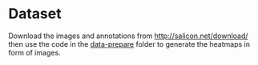 # Dataset

Download the images and annotations from http://salicon.net/download/ 
then use the code in the [data-prepare](/data-prepare) folder to generate the heatmaps in form of images.
